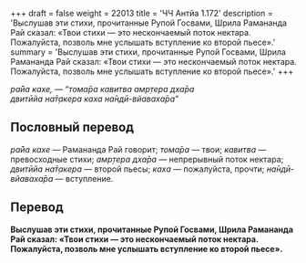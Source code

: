 +++
draft = false
weight = 22013
title = 'ЧЧ Антйа 1.172'
description = 'Выслушав эти стихи, прочитанные Рупой Госвами, Шрила Рамананда Рай сказал: «Твои стихи — это нескончаемый поток нектара. Пожалуйста, позволь мне услышать вступление ко второй пьесе».'
summary = 'Выслушав эти стихи, прочитанные Рупой Госвами, Шрила Рамананда Рай сказал: «Твои стихи — это нескончаемый поток нектара. Пожалуйста, позволь мне услышать вступление ко второй пьесе».'
+++

_ра̄йа кахе, — “тома̄ра кавитва амр̣тера дха̄ра  
двитӣйа на̄т̣акера каха на̄ндӣ-вйаваха̄ра”_

## Пословный перевод

_ра̄йа_ _кахе_ — Рамананда Рай говорит; _тома̄ра_ — твои; _кавитва_ — превосходные стихи; _амр̣тера_ _дха̄ра_ — непрерывный поток нектара; _двитӣйа_ _на̄т̣акера_ — второй пьесы; _каха_ — пожалуйста, прочти; _на̄ндӣ_\-_вйаваха̄ра_ — вступление.

## Перевод

**Выслушав эти стихи, прочитанные Рупой Госвами, Шрила Рамананда Рай сказал: «Твои стихи — это нескончаемый поток нектара. Пожалуйста, позволь мне услышать вступление ко второй пьесе».**

